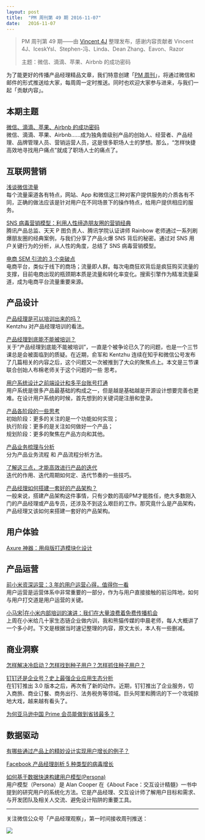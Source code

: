 ```yaml
---
layout: post
title:  "PM 周刊第 49 期 2016-11-07"
date:   2016-11-07
---
```


> PM 周刊第 49 期——由 [Vincent 4J](http://pmweekly.com/contributors#vincetn4j) 整理发布，感谢内容贡献者 Vincent 4J、IceskYsl、Stephen-冯、Linda、Dean Zhang、Eavon、Razor   
> 
> 主题：微信、滴滴、苹果、Airbnb 的成功密码

为了能更好的传播产品经理精品文章，我们特意创建「[PM 周刊](http://pmweekly.com/)」，将通过微信和邮件的形式推送给大家，每周周一定时推送。同时也欢迎大家参与进来，与我们一起「贡献内容」。    

## 本期主题  

[微信、滴滴、苹果、Airbnb 的成功密码](http://mp.weixin.qq.com/s?__biz=MzA5MTAyNTA4NQ==&mid=2650419539&idx=1&sn=bbc50c7175f78d599ab18a8c3879cc2a&chksm=880c2a81bf7ba397557f95b890f4629cdb8388c9f841b8ea782a88b8034d030c7a4501750d77&mpshare=1&scene=1&srcid=1106sC361vLPZ2yH5rmo84xO#rd)   
微信、滴滴、苹果、Airbnb……成为独角兽级别产品的创始人、经营者、产品经理、品牌管理人员、营销运营人员，这是很多职场人士的梦想。那么，“怎样快捷高效地寻找用户痛点”就成了职场人士的痛点了。      

## 互联网营销

[浅谈微信流量](http://mp.weixin.qq.com/s?__biz=MjM5NTQ5MjIyMA==&mid=2654539029&idx=1&sn=ca99eb3abef8681e022bdc4ddb37447e&chksm=bd3a15068a4d9c10e2e46881178950ad819faa4a377952334e071ccaaf09a8b7b1790c82d4e2&mpshare=1&scene=1&srcid=11070xlQcgPdjwxc5EjWxSXt#rd)   
每个流量渠道各有特点，网站、App 和微信这三种对客户提供服务的介质各有不同，正确的做法应该是针对用户在不同场景下的操作特点，给用户提供相应的服务。   

[SNS 病毒营销模型：利用人性缔造朋友圈的营销经典](http://mp.weixin.qq.com/s?__biz=MjM5OTEwNjI2MA==&mid=2651732633&idx=1&sn=8edc2f9cd029ea7b113f201cf79739a1&chksm=bd3a19228a4d90340c9ad7893bd804bb58c6d2ec4ea88d8e8ee202b499d663154bf218be54c7&mpshare=1&scene=1&srcid=1101KbYJlnQTmsBAAA70XtaI#rd)  
腾讯产品总监、天天 P 图负责人、腾讯学院认证讲师 Rainbow 老师通过一系列刷爆朋友圈的经典案例，与我们分享了产品火爆 SNS 背后的秘密。通过对 SNS 用户关键行为的分析，从人性的角度，总结了 SNS 病毒营销模型。   

[电商 SEM 引流的 3 个突破点](http://www.pmcaff.com/article/index/457975544119424)  
电商平台，类似于线下的商场；流量即人群。每次电商狂欢背后是疯狂购买流量的支撑，目前电商出现的瓶颈期本质是流量和转化率变化。搜索引擎作为精准流量渠道，成为电商平台流量重要来源。    

## 产品设计 

[产品经理是可以培训出来的吗？](http://mp.weixin.qq.com/s?__biz=MjM5NTI5MzM2MA==&mid=2652344378&idx=1&sn=076ae4eee36ea0290e216e7ddd6e9c5b&chksm=bd1981e58a6e08f330b5de736375471001334c2720c6d1e175b7f01a4287a54f91b95e51f227&mpshare=1&scene=1&srcid=1102UQTDLrKZ9fgr2bMMEdff#rd)   
Kentzhu 对产品经理培训的看法。   

[产品经理到底能不能被培训？](http://mp.weixin.qq.com/s?__biz=MjM5NDUyOTAwOA==&mid=2652913518&idx=1&sn=2dda90b94c600cbdeeec074767b8cce2&chksm=bd52f4f18a257de79b272badb74aa05525da3ec464dacf717f4fce75837e3bfab1b211c9f97b&mpshare=1&scene=1&srcid=110471c4DSrrQPodvjR3MEMk#rd)   
关于“产品经理到底能不能被培训”，一直是个被争论已久了的问题，也是一个三节课总是会被面临到的质疑。在近期，俞军和 Kentzhu 连续在知乎和微信公号发布了几篇相关的内容之后，这个问题又一次被推到了大众的聚焦点上。本文是三节课联合创始人布棉老师关于这个问题的一些 思考。   

[用户系统设计之前端设计和多平台账号打通](http://mp.weixin.qq.com/s?__biz=MjM5NTQ5MjIyMA==&mid=2654539023&idx=1&sn=e068003ea3a9e4cc57218acfde36b4f1&chksm=bd3a151c8a4d9c0ae6c3ce8d25ee7c79cf59c54560e2df564e395822f3570c3987ff7bcc5293&mpshare=1&scene=1&srcid=1106om2GFV4EkjrhL5sVPIjl#rd)   
用户系统是很多产品最基础的构成之一，但是越是基础越是开源设计想要完善也更难。在设计用户系统的时候，首先想到的关键词是注册和登录。     

[产品各阶段的一些思考](http://mp.weixin.qq.com/s?__biz=MjM5NTQ5MjIyMA==&mid=2654539014&idx=1&sn=3ed5a4d924cae85abec23dadb04d1b7f&chksm=bd3a15158a4d9c03d3d91848311a05993b6fa452d7e029d0c2e2029a2379b779b0cb8931d7f4&mpshare=1&scene=1&srcid=1105dDRSdMrS5fMhuM5NoBRj#rd)   
初始阶段：更多的关注的是一个功能如何实现；     
执行阶段：更多的是关注如何做好一个产品；   
规划阶段：更多的聚焦在产品方向和其他。

[产品业务梳理与分析](http://mp.weixin.qq.com/s?__biz=MzIyODYwMjY2OQ==&mid=2247483822&idx=1&sn=4c770f098aab6779053fc6a7dca7777a&chksm=e84e27ecdf39aefa94159f7edc216b07f4537f23ccfaebffe924501a61bd71a40146e9503055&mpshare=1&scene=1&srcid=1105UoN1gp0K11lA5HdewsO2#rd)   
分为产品业务流程 和 产品流程分析方法。   

[了解这三点，才能高效进行产品的迭代](http://mp.weixin.qq.com/s?__biz=MzIxMzM0OTYzMg==&mid=2247484848&idx=1&sn=829590386c1006e36bb87c29929275e7&chksm=97b961dfa0cee8c95614e4a2398b5715665d1409ff0c45330487953433f5033f72571f42b61f&mpshare=1&scene=1&srcid=1104SIZiGhcPgk3pYVo83Ulq#rd)   
迭代的作用、迭代周期如何定、迭代节奏的一些技巧。   

[产品经理如何搭建一套好的产品架构？](http://mp.weixin.qq.com/s?__biz=MjM5OTY2ODYyMQ==&mid=2652749522&idx=3&sn=49fd508eb8163a01b56b5e0953402ba8&chksm=bcdee0308ba9692614a8368c9329c6b373c99d82fa1ae22b757a6a391399b4de91995fdc7bd6&mpshare=1&scene=1&srcid=1102y6dPXrqhl6afPXxYmR1y#rd)   
一般来说，搭建产品架构这件事情，只有少数的高级PM才能胜任，绝大多数刚入门的产品经理或产品专员，还涉及不到这么艰巨的工作。那究竟什么是产品架构，产品经理又该如何来搭建一套好的产品架构。  

## 用户体验

[Axure 神器：用母版打造模块化设计](http://mp.weixin.qq.com/s?__biz=MzIzOTE0NjczMw==&mid=2654864049&idx=1&sn=2d05a73ab56efcb16f5bac2d415c85e4&chksm=f2e42133c593a825edf4281314e8243f656aeb298f062908f7dcd5e41513c6a6d2257c148d9e&mpshare=1&scene=1&srcid=11072IfLRSHlM7imstUNUcg5#rd)  

## 产品运营 

[前小米资深运营：3 年的用户运营心得，值得你一看](http://www.toutiao.com/i6347065115044479489/?tt_from=weixin&utm_campaign=client_share&from=groupmessage&app=explore_article&utm_source=weixin&isappinstalled=1&iid=5835656340&utm_medium=toutiao_ios&wxshare_count=2&pbid=34591388853)   
用户运营是运营体系中非常重要的一部分，作为与用户直接接触的前沿阵地，如何与用户打交道是用户运营的关键。    

[小马宋|在小米内部培训的演讲：我们在大量浪费着免费传播机会](http://mp.weixin.qq.com/s?__biz=MjM5NTMyNDI1NA==&mid=2649980070&idx=1&sn=a109beea2cc3513bc02b7d133c6c52e7&chksm=befd9497898a1d810e7284f39a645428d2f42f85ae4796d1ee47a34027f616c62d26e84410e9&mpshare=1&scene=1&srcid=1103Z5TwgTcDIZY6Cgx0cf5Y#rd)   
上周在小米给几十家生态链企业做内训，我和熊猫传媒的申晨老师，每人大概讲了一个多小时。下文是根据当时速记整理的内容，原文太长，本人有一些删减。  

## 商业洞察

[怎样解决冷启动？怎样找到种子用户？怎样抓住种子用户？](https://www.zhihu.com/question/19993706)    

[钉钉还是企业号？史上最强企业应用生态分析](http://mp.weixin.qq.com/s?__biz=MjM5NjAyMzcyMA==&mid=2659991583&idx=1&sn=0f537382846b433ceaefa2decb5cd518&chksm=bd977cd88ae0f5cec2d16657d511dbaef3370a49271285bb50a2d23eed6892d0824ef1077861&mpshare=1&scene=1&srcid=1104QcFcpyTOPh0qDLwUSqZA#rd)   
在钉钉推出 3.0 版本之后，再次有了新的动作。近期，钉钉推出了企业服务，切入商旅、商业订餐、商务出行、法务税务等领域。巨头阿里和腾讯的下一个攻城掠地大戏，越来越有看头了。   

[为何亚马逊中国 Prime 会员能做到省钱最多？](http://www.toutiao.com/i6348693128387494402/?tt_from=weixin&utm_campaign=client_share&from=groupmessage&app=news_article&utm_source=weixin&isappinstalled=1&iid=6079974338&utm_medium=toutiao_ios&wxshare_count=2&pbid=34591388853)     

## 数据驱动  

[有哪些通过产品上的精妙设计实现用户增长的例子？](https://www.zhihu.com/question/50045322/answer/119182497)    

[Facebook 产品经理剖析 5 种类型的病毒增长](https://zhuanlan.zhihu.com/p/22633688)     

[如何基于数据快速构建用户模型(Persona)](http://mp.weixin.qq.com/s?__biz=MjM5MjAxMDM4MA==&mid=2651886184&idx=2&sn=b99696efedbf629100eda75f798a040e&chksm=bd48eb8b8a3f629d09941eb2bb938554707e45b3e065f9a77416054987333685c07a0abb449d&mpshare=1&scene=1&srcid=1107iF7tgOmHZjCvIFPgMWCE#rd)    
用户模型（Persona）是 Alan Cooper 在《About Face：交互设计精髓》一书中提到的研究用户的系统化方法。它是产品经理、交互设计师了解用户目标和需求、与开发团队及相关人交流、避免设计陷阱的重要工具。   

---
关注微信公众号「产品经理观察」，第一时间接收周刊推送：          
  
![](http://com-4jplus-temp.qiniudn.com/pmweekly-weixin.jpg)   